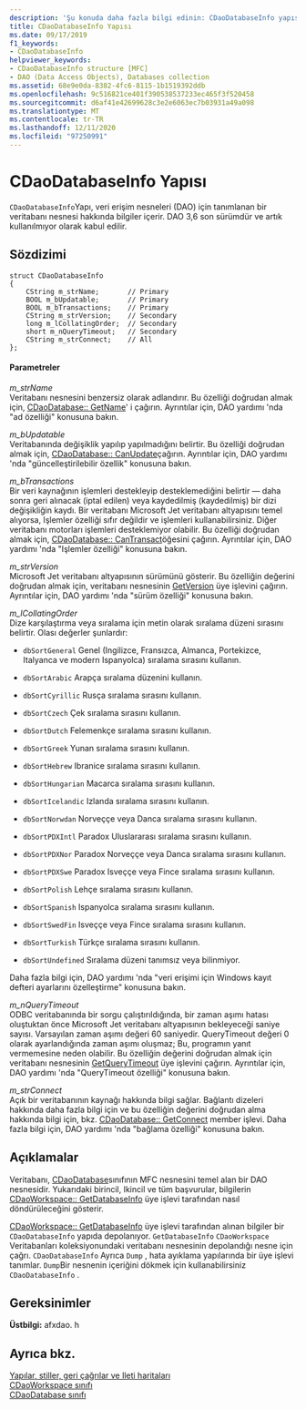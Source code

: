 ```yaml
---
description: 'Şu konuda daha fazla bilgi edinin: CDaoDatabaseInfo yapısı'
title: CDaoDatabaseInfo Yapısı
ms.date: 09/17/2019
f1_keywords:
- CDaoDatabaseInfo
helpviewer_keywords:
- CDaoDatabaseInfo structure [MFC]
- DAO (Data Access Objects), Databases collection
ms.assetid: 68e9e0da-8382-4fc6-8115-1b1519392ddb
ms.openlocfilehash: 9c516821ce401f390538537233ec465f3f520458
ms.sourcegitcommit: d6af41e42699628c3e2e6063ec7b03931a49a098
ms.translationtype: MT
ms.contentlocale: tr-TR
ms.lasthandoff: 12/11/2020
ms.locfileid: "97250991"
---
```

# <a name="cdaodatabaseinfo-structure"></a>CDaoDatabaseInfo Yapısı

`CDaoDatabaseInfo`Yapı, veri erişim nesneleri (DAO) için tanımlanan bir veritabanı nesnesi hakkında bilgiler içerir. DAO 3,6 son sürümdür ve artık kullanılmıyor olarak kabul edilir.

## <a name="syntax"></a>Sözdizimi

```
struct CDaoDatabaseInfo
{
    CString m_strName;       // Primary
    BOOL m_bUpdatable;       // Primary
    BOOL m_bTransactions;    // Primary
    CString m_strVersion;    // Secondary
    long m_lCollatingOrder;  // Secondary
    short m_nQueryTimeout;   // Secondary
    CString m_strConnect;    // All
};
```

#### <a name="parameters"></a>Parametreler

*m_strName*<br/>
Veritabanı nesnesini benzersiz olarak adlandırır. Bu özelliği doğrudan almak için, [CDaoDatabase:: GetName](../../mfc/reference/cdaodatabase-class.md#getname)' i çağırın. Ayrıntılar için, DAO yardımı 'nda "ad özelliği" konusuna bakın.

*m_bUpdatable*<br/>
Veritabanında değişiklik yapılıp yapılmadığını belirtir. Bu özelliği doğrudan almak için, [CDaoDatabase:: CanUpdate](../../mfc/reference/cdaodatabase-class.md#canupdate)çağırın. Ayrıntılar için, DAO yardımı 'nda "güncelleştirilebilir özellik" konusuna bakın.

*m_bTransactions*<br/>
Bir veri kaynağının işlemleri destekleyip desteklemediğini belirtir — daha sonra geri alınacak (iptal edilen) veya kaydedilmiş (kaydedilmiş) bir dizi değişikliğin kaydı. Bir veritabanı Microsoft Jet veritabanı altyapısını temel alıyorsa, Işlemler özelliği sıfır değildir ve işlemleri kullanabilirsiniz. Diğer veritabanı motorları işlemleri desteklemiyor olabilir. Bu özelliği doğrudan almak için, [CDaoDatabase:: CanTransact](../../mfc/reference/cdaodatabase-class.md#cantransact)öğesini çağırın. Ayrıntılar için, DAO yardımı 'nda "Işlemler özelliği" konusuna bakın.

*m_strVersion*<br/>
Microsoft Jet veritabanı altyapısının sürümünü gösterir. Bu özelliğin değerini doğrudan almak için, veritabanı nesnesinin [GetVersion](../../mfc/reference/cdaodatabase-class.md#getversion) üye işlevini çağırın. Ayrıntılar için, DAO yardımı 'nda "sürüm özelliği" konusuna bakın.

*m_lCollatingOrder*<br/>
Dize karşılaştırma veya sıralama için metin olarak sıralama düzeni sırasını belirtir. Olası değerler şunlardır:

- `dbSortGeneral` Genel (Ingilizce, Fransızca, Almanca, Portekizce, Italyanca ve modern Ispanyolca) sıralama sırasını kullanın.

- `dbSortArabic` Arapça sıralama düzenini kullanın.

- `dbSortCyrillic` Rusça sıralama sırasını kullanın.

- `dbSortCzech` Çek sıralama sırasını kullanın.

- `dbSortDutch` Felemenkçe sıralama sırasını kullanın.

- `dbSortGreek` Yunan sıralama sırasını kullanın.

- `dbSortHebrew` Ibranice sıralama sırasını kullanın.

- `dbSortHungarian` Macarca sıralama sırasını kullanın.

- `dbSortIcelandic` Izlanda sıralama sırasını kullanın.

- `dbSortNorwdan` Norveççe veya Danca sıralama sırasını kullanın.

- `dbSortPDXIntl` Paradox Uluslararası sıralama sırasını kullanın.

- `dbSortPDXNor` Paradox Norveççe veya Danca sıralama sırasını kullanın.

- `dbSortPDXSwe` Paradox Isveççe veya Fince sıralama sırasını kullanın.

- `dbSortPolish` Lehçe sıralama sırasını kullanın.

- `dbSortSpanish` Ispanyolca sıralama sırasını kullanın.

- `dbSortSwedFin` Isveççe veya Fince sıralama sırasını kullanın.

- `dbSortTurkish` Türkçe sıralama sırasını kullanın.

- `dbSortUndefined` Sıralama düzeni tanımsız veya bilinmiyor.

Daha fazla bilgi için, DAO yardımı 'nda "veri erişimi için Windows kayıt defteri ayarlarını özelleştirme" konusuna bakın.

*m_nQueryTimeout*<br/>
ODBC veritabanında bir sorgu çalıştırıldığında, bir zaman aşımı hatası oluştuktan önce Microsoft Jet veritabanı altyapısının bekleyeceği saniye sayısı. Varsayılan zaman aşımı değeri 60 saniyedir. QueryTimeout değeri 0 olarak ayarlandığında zaman aşımı oluşmaz; Bu, programın yanıt vermemesine neden olabilir. Bu özelliğin değerini doğrudan almak için veritabanı nesnesinin [GetQueryTimeout](../../mfc/reference/cdaodatabase-class.md#getquerytimeout) üye işlevini çağırın. Ayrıntılar için, DAO yardımı 'nda "QueryTimeout özelliği" konusuna bakın.

*m_strConnect*<br/>
Açık bir veritabanının kaynağı hakkında bilgi sağlar. Bağlantı dizeleri hakkında daha fazla bilgi için ve bu özelliğin değerini doğrudan alma hakkında bilgi için, bkz. [CDaoDatabase:: GetConnect](../../mfc/reference/cdaodatabase-class.md#getconnect) member işlevi. Daha fazla bilgi için, DAO yardımı 'nda "bağlama özelliği" konusuna bakın.

## <a name="remarks"></a>Açıklamalar

Veritabanı, [CDaoDatabase](../../mfc/reference/cdaodatabase-class.md)sınıfının MFC nesnesini temel alan bir DAO nesnesidir. Yukarıdaki birincil, Ikincil ve tüm başvurular, bilgilerin [CDaoWorkspace:: GetDatabaseInfo](../../mfc/reference/cdaoworkspace-class.md#getdatabaseinfo) üye işlevi tarafından nasıl döndürüleceğini gösterir.

[CDaoWorkspace:: GetDatabaseInfo](../../mfc/reference/cdaoworkspace-class.md#getdatabaseinfo) üye işlevi tarafından alınan bilgiler bir `CDaoDatabaseInfo` yapıda depolanıyor. `GetDatabaseInfo` `CDaoWorkspace` Veritabanları koleksiyonundaki veritabanı nesnesinin depolandığı nesne için çağrı. `CDaoDatabaseInfo` Ayrıca `Dump` , hata ayıklama yapılarında bir üye işlevi tanımlar. `Dump`Bir nesnenin içeriğini dökmek için kullanabilirsiniz `CDaoDatabaseInfo` .

## <a name="requirements"></a>Gereksinimler

**Üstbilgi:** afxdao. h

## <a name="see-also"></a>Ayrıca bkz.

[Yapılar, stiller, geri çağrılar ve Ileti haritaları](../../mfc/reference/structures-styles-callbacks-and-message-maps.md)<br/>
[CDaoWorkspace sınıfı](../../mfc/reference/cdaoworkspace-class.md)<br/>
[CDaoDatabase sınıfı](../../mfc/reference/cdaodatabase-class.md)
